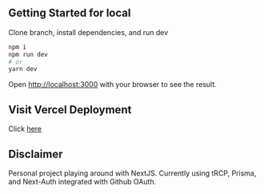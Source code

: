 ## Getting Started for local

Clone branch, install dependencies, and run dev

```bash
npm i
npm run dev
# or
yarn dev
```

Open [http://localhost:3000](http://localhost:3000) with your browser to see the result.

## Visit Vercel Deployment

Click [here](https://todo-app-nextjs-dun.vercel.app/)

## Disclaimer

Personal project playing around with NextJS. Currently using tRCP, Prisma, and Next-Auth integrated with Github OAuth.
